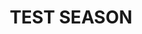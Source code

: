 ---
title: TEST SEASON
version: "1.13"
seed: BESTSEED95
_dateStarted: 1552332577109
members: []

---